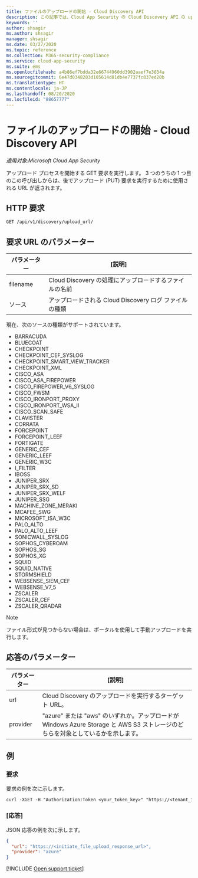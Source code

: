 ```yaml
---
title: ファイルのアップロードの開始 - Cloud Discovery API
description: この記事では、Cloud App Security の Cloud Discovery API の upload_url 要求について説明します。
keywords: ''
author: shsagir
ms.author: shsagir
manager: shsagir
ms.date: 03/27/2020
ms.topic: reference
ms.collection: M365-security-compliance
ms.service: cloud-app-security
ms.suite: ems
ms.openlocfilehash: a4b86ef7bdda32e66744960dd3902aaef7e3034a
ms.sourcegitcommit: 6e47d0348283d105614d81db4e7737fc837ed20b
ms.translationtype: HT
ms.contentlocale: ja-JP
ms.lasthandoff: 08/20/2020
ms.locfileid: "88657777"
---
```

# <a name="initiate-file-upload---cloud-discovery-api"></a>ファイルのアップロードの開始 - Cloud Discovery API

*適用対象:Microsoft Cloud App Security*

アップロード プロセスを開始する GET 要求を実行します。 3 つのうちの 1 つ目のこの呼び出しからは、後でアップロード (PUT) 要求を実行するために使用される URL が返されます。

## <a name="http-request"></a>HTTP 要求

```rest
GET /api/v1/discovery/upload_url/
```

## <a name="request-url-parameters"></a>要求 URL のパラメーター

| パラメーター | [説明] |
| --- |--- |
| filename | Cloud Discovery の処理にアップロードするファイルの名前 |
| ソース | アップロードされる Cloud Discovery ログ ファイルの種類 |

現在、次のソースの種類がサポートされています。

- BARRACUDA
- BLUECOAT
- CHECKPOINT
- CHECKPOINT_CEF_SYSLOG
- CHECKPOINT_SMART_VIEW_TRACKER
- CHECKPOINT_XML
- CISCO_ASA
- CISCO_ASA_FIREPOWER
- CISCO_FIREPOWER_V6_SYSLOG
- CISCO_FWSM
- CISCO_IRONPORT_PROXY
- CISCO_IRONPORT_WSA_II
- CISCO_SCAN_SAFE
- CLAVISTER
- CORRATA
- FORCEPOINT
- FORCEPOINT_LEEF
- FORTIGATE
- GENERIC_CEF
- GENERIC_LEEF
- GENERIC_W3C
- I_FILTER
- IBOSS
- JUNIPER_SRX
- JUNIPER_SRX_SD
- JUNIPER_SRX_WELF
- JUNIPER_SSG
- MACHINE_ZONE_MERAKI
- MCAFEE_SWG
- MICROSOFT_ISA_W3C
- PALO_ALTO
- PALO_ALTO_LEEF
- SONICWALL_SYSLOG
- SOPHOS_CYBEROAM
- SOPHOS_SG
- SOPHOS_XG
- SQUID
- SQUID_NATIVE
- STORMSHIELD
- WEBSENSE_SIEM_CEF
- WEBSENSE_V7_5
- ZSCALER
- ZSCALER_CEF
- ZSCALER_QRADAR

> [!NOTE]
> ファイル形式が見つからない場合は、ポータルを使用して手動アップロードを実行します。

## <a name="response-parameters"></a>応答のパラメーター

| パラメーター | [説明] |
| --- | --- |
| url | Cloud Discovery のアップロードを実行するターゲット URL。 |
| provider | "azure" または "aws" のいずれか。アップロードが Windows Azure Storage と AWS S3 ストレージのどちらを対象としているかを示します。 |

## <a name="example"></a>例

### <a name="request"></a>要求

要求の例を次に示します。

```rest
curl -XGET -H "Authorization:Token <your_token_key>" "https://<tenant_id>.<tenant_region>.contoso.com/api/v1/discovery/upload_url/?filename=my_discovery_file.txt&source=LOG_3COM"
```

### <a name="response"></a>[応答]

JSON 応答の例を次に示します。

```json
{
  "url": "https://<initiate_file_upload_response_url>",
  "provider": "azure"
}
```

[!INCLUDE [Open support ticket](includes/support.md)]
